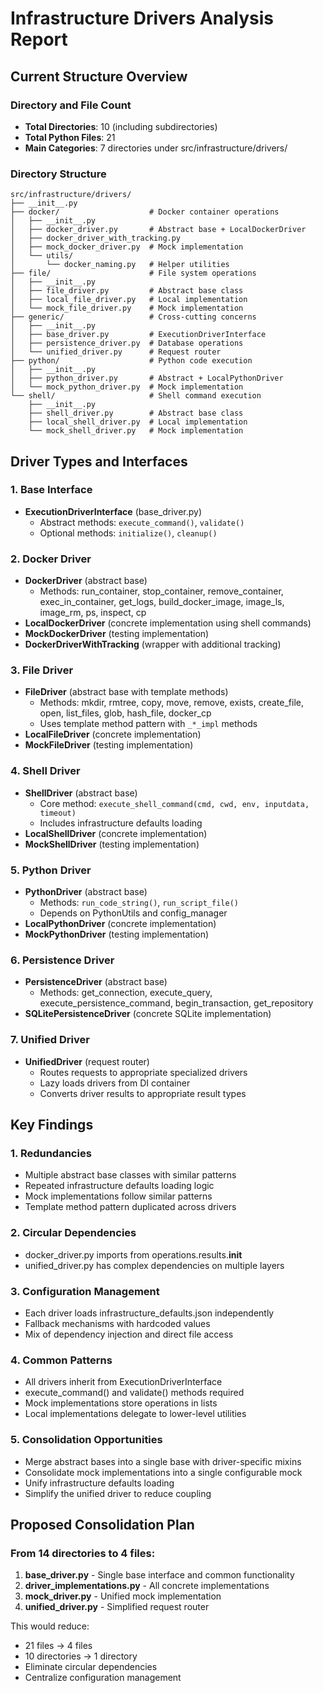 # Infrastructure Drivers Analysis Report

## Current Structure Overview

### Directory and File Count
- **Total Directories**: 10 (including subdirectories)
- **Total Python Files**: 21
- **Main Categories**: 7 directories under src/infrastructure/drivers/

### Directory Structure

```
src/infrastructure/drivers/
├── __init__.py
├── docker/                    # Docker container operations
│   ├── __init__.py
│   ├── docker_driver.py       # Abstract base + LocalDockerDriver
│   ├── docker_driver_with_tracking.py
│   ├── mock_docker_driver.py  # Mock implementation
│   └── utils/
│       └── docker_naming.py   # Helper utilities
├── file/                      # File system operations
│   ├── __init__.py
│   ├── file_driver.py         # Abstract base class
│   ├── local_file_driver.py   # Local implementation
│   └── mock_file_driver.py    # Mock implementation
├── generic/                   # Cross-cutting concerns
│   ├── __init__.py
│   ├── base_driver.py         # ExecutionDriverInterface
│   ├── persistence_driver.py  # Database operations
│   └── unified_driver.py      # Request router
├── python/                    # Python code execution
│   ├── __init__.py
│   ├── python_driver.py       # Abstract + LocalPythonDriver
│   └── mock_python_driver.py  # Mock implementation
└── shell/                     # Shell command execution
    ├── __init__.py
    ├── shell_driver.py        # Abstract base class
    ├── local_shell_driver.py  # Local implementation
    └── mock_shell_driver.py   # Mock implementation
```

## Driver Types and Interfaces

### 1. Base Interface
- **ExecutionDriverInterface** (base_driver.py)
  - Abstract methods: `execute_command()`, `validate()`
  - Optional methods: `initialize()`, `cleanup()`

### 2. Docker Driver
- **DockerDriver** (abstract base)
  - Methods: run_container, stop_container, remove_container, exec_in_container, get_logs, build_docker_image, image_ls, image_rm, ps, inspect, cp
- **LocalDockerDriver** (concrete implementation using shell commands)
- **MockDockerDriver** (testing implementation)
- **DockerDriverWithTracking** (wrapper with additional tracking)

### 3. File Driver
- **FileDriver** (abstract base with template methods)
  - Methods: mkdir, rmtree, copy, move, remove, exists, create_file, open, list_files, glob, hash_file, docker_cp
  - Uses template method pattern with `_*_impl` methods
- **LocalFileDriver** (concrete implementation)
- **MockFileDriver** (testing implementation)

### 4. Shell Driver
- **ShellDriver** (abstract base)
  - Core method: `execute_shell_command(cmd, cwd, env, inputdata, timeout)`
  - Includes infrastructure defaults loading
- **LocalShellDriver** (concrete implementation)
- **MockShellDriver** (testing implementation)

### 5. Python Driver
- **PythonDriver** (abstract base)
  - Methods: `run_code_string()`, `run_script_file()`
  - Depends on PythonUtils and config_manager
- **LocalPythonDriver** (concrete implementation)
- **MockPythonDriver** (testing implementation)

### 6. Persistence Driver
- **PersistenceDriver** (abstract base)
  - Methods: get_connection, execute_query, execute_persistence_command, begin_transaction, get_repository
- **SQLitePersistenceDriver** (concrete SQLite implementation)

### 7. Unified Driver
- **UnifiedDriver** (request router)
  - Routes requests to appropriate specialized drivers
  - Lazy loads drivers from DI container
  - Converts driver results to appropriate result types

## Key Findings

### 1. Redundancies
- Multiple abstract base classes with similar patterns
- Repeated infrastructure defaults loading logic
- Mock implementations follow similar patterns
- Template method pattern duplicated across drivers

### 2. Circular Dependencies
- docker_driver.py imports from operations.results.__init__
- unified_driver.py has complex dependencies on multiple layers

### 3. Configuration Management
- Each driver loads infrastructure_defaults.json independently
- Fallback mechanisms with hardcoded values
- Mix of dependency injection and direct file access

### 4. Common Patterns
- All drivers inherit from ExecutionDriverInterface
- execute_command() and validate() methods required
- Mock implementations store operations in lists
- Local implementations delegate to lower-level utilities

### 5. Consolidation Opportunities
- Merge abstract bases into a single base with driver-specific mixins
- Consolidate mock implementations into a single configurable mock
- Unify infrastructure defaults loading
- Simplify the unified driver to reduce coupling

## Proposed Consolidation Plan

### From 14 directories to 4 files:
1. **base_driver.py** - Single base interface and common functionality
2. **driver_implementations.py** - All concrete implementations
3. **mock_driver.py** - Unified mock implementation
4. **unified_driver.py** - Simplified request router

This would reduce:
- 21 files → 4 files
- 10 directories → 1 directory
- Eliminate circular dependencies
- Centralize configuration management